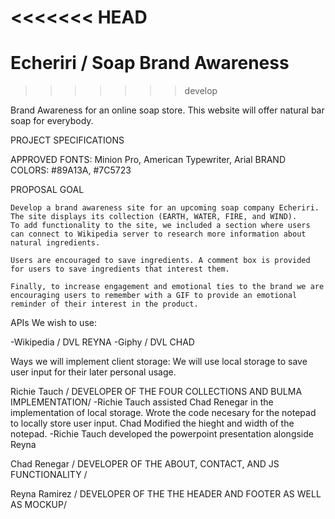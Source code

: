 <<<<<<< HEAD
=======
# Echeriri / Soap Brand Awareness
>>>>>>> develop

Brand Awareness for an online soap store.
This website will offer natural bar soap for everybody. 


PROJECT SPECIFICATIONS

APPROVED FONTS: Minion Pro, American Typewriter, Arial
BRAND COLORS: #89A13A, #7C5723

PROPOSAL GOAL

    Develop a brand awareness site for an upcoming soap company Echeriri. The site displays its collection (EARTH, WATER, FIRE, and WIND). 
    To add functionality to the site, we included a section where users can connect to Wikipedia server to research more information about natural ingredients.

    Users are encouraged to save ingredients. A comment box is provided for users to save ingredients that interest them. 
    
    Finally, to increase engagement and emotional ties to the brand we are encouraging users to remember with a GIF to provide an emotional reminder of their interest in the product.

APIs We wish to use:

-Wikipedia / DVL REYNA
-Giphy / DVL CHAD

Ways we will implement client storage:
We will use local storage to save user input for
their later personal usage.

Richie Tauch / DEVELOPER OF THE FOUR COLLECTIONS AND BULMA IMPLEMENTATION/
-Richie Tauch assisted Chad Renegar in the implementation of local storage. Wrote the code necesary for the notepad to locally store user input. Chad Modified the hieght and width of the notepad.
-Richie Tauch developed the powerpoint presentation alongside Reyna

Chad Renegar / DEVELOPER OF THE ABOUT, CONTACT, AND JS FUNCTIONALITY /

Reyna Ramirez / DEVELOPER OF THE THE HEADER AND FOOTER AS WELL AS MOCKUP/
